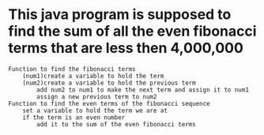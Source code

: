 # This java program is supposed to find the sum of all the even fibonacci terms that are less then 4,000,000
	Function to find the fibonacci terms
		(num1)create a variable to hold the term
		(num2)create a variable to hold the previous term
			add num2 to num1 to make the next term and assign it to num1
			assign a new previous term to num2
	Function to find the even terms of the fibonacci sequence
		set a variable to hold the term we are at
		if the term is an even number 
			add it to the sum of the even fibonacci terms
